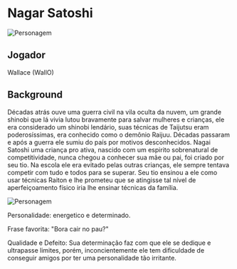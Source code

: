 # Nagar Satoshi
![Personagem](https://steamuserimages-a.akamaihd.net/ugc/939460803462332706/82DFC2A1C0E29C15214AA315A315B1BAE1AC8974/?imw=637&imh=358&ima=fit&impolicy=Letterbox&imcolor=%23000000&letterbox=true "Personagem")
## Jogador

Wallace (WallO)

## Background

Décadas atrás ouve uma guerra civil na vila oculta da nuvem, um grande shinobi que lá vivia lutou bravamente para salvar mulheres e crianças, ele era considerado um shinobi lendário, suas técnicas de Taijutsu eram poderosíssimas, era conhecido como o demônio Raijuu. Décadas passaram e após a guerra ele sumiu do país por motivos desconhecidos.
Nagai Satoshi uma criança pro ativa, nascido com um espirito sobrenatural de competitividade, nunca chegou a conhecer sua mãe ou pai, foi criado por seu tio. Na escola ele era evitado pelas outras crianças, ele sempre tentava competir com tudo e todos para se superar.
Seu tio ensinou a ele como usar técnicas Raiton e lhe prometeu que se atingisse tal nível de aperfeiçoamento físico iria lhe ensinar técnicas da família.
    

![Personagem](https://vignette.wikia.nocookie.net/rpg-the-king-of-cartoons/images/0/0f/Luck_Voltia.gif/revision/latest?cb=20180314190743&path-prefix=pt-br "Personagem")

Personalidade: energetico e determinado. 

Frase favorita: "Bora cair no pau?"

Qualidade e Defeito: Sua determinação faz com que ele se dedique e ultrapasse limites, porém, inconcientemente ele tem dificuldade de conseguir amigos por ter uma personalidade tão irritante.

